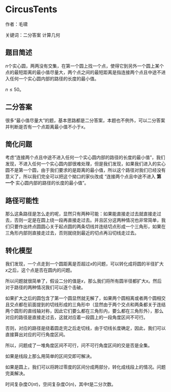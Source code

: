 # CircusTents 
作者：毛啸

关键词：二分答案 计算几何
## 题目简述
$n$个实心圆，两两没有交集，在第一个圆上找一个点，使得它到另外一个圆上某个点的最短距离的最小值尽量大，两个点之间的最短距离是指连接两个点且中途不进入任何一个实心圆内部的路径的长度的最小值。

$n \le 50$。
## 二分答案
很多“最小值尽量大”的题，基本思路都是二分答案，本题也不例外，可以二分答案并判断是否有一个点距离最小值不小于$x$。
## 简化问题
考虑“连接两个点且中途不进入任何一个实心圆内部的路径的长度的最小值”，我们发现，不进入任何一个实心圆内部很难处理，但是我们发现，如果我们进入的实心圆不是第一个圆，由于我们要求的是距离的最小值，所以这个路径对我们已经没有意义了，所以我们完全可以把这个拗口的家伙改成 “连接两个点且中途不进入 **第一个** 实心圆内部的路径的长度的最小值”。
## 路径可能性
那么这条路径是怎么走的呢，显然只有两种可能：如果能直接走过去就直接走过去，否则一定是在圆上绕一段再直接走过去。并且区分这两种情况也非常简单，我们只要作出终点圆圆心关于起点圆的两条切线并连结切点形成一个三角形，如果在三角形内部则直接走过去，否则就绕到最近的切点再沿切线走过去。
## 转化模型
我们发现，一个点走到一个圆距离是否超过$x$的问题，可以转化成将圆的半径扩大$x$之后，这个点是否在圆内的问题。

所以问题就很简单了，假设二分的值是$x$，那么我们将所有圆半径都扩大$x$。然后对于路径的两种情况我们可以逐个击破。

如果扩大之后的圆包含了第一个圆显然就无解了，如果两个圆相离或者两个圆相交且交点都在前面提到的切线形成的三角形中（显然由于两个交点和两条都关于连结两个圆形的直线轴对称，因此它们要么都在三角形内，要么都在三角形外），那么对应的路径是直接走过去，这就对应着一段圆上的一段角度区间不可行。

否则，对应的路径是绕着圆走完之后走切线，由于切线长度确定，因此，我们可以直接算出对应的可行角度区间。

所以，问题成了一堆角度区间不可行，问不可行角度区间的交是否是全集。

如果是线段上那么用简单的区间交即可解决。

如果是圆上，我们可以将跨过零度的区间分成两部分，转化成线段上的情况。问题完美解决。

时间复杂度$O(nt)$，空间复杂度$O(n)$，其中$t$是二分次数。
